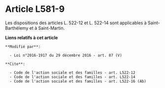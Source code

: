 # Article L581-9

Les dispositions des articles L. 522-12 et L. 522-14  sont applicables à Saint-Barthélemy et à Saint-Martin.

**Liens relatifs à cet article**

	**Modifié par**:

	  - Loi n°2016-1917 du 29 décembre 2016 - art. 87 (V)

	**Cite**:

	  - Code de l'action sociale et des familles - art. L522-12
	  - Code de l'action sociale et des familles - art. L522-14
	  - Code de l'action sociale et des familles - art. L522-16 (Ab)
